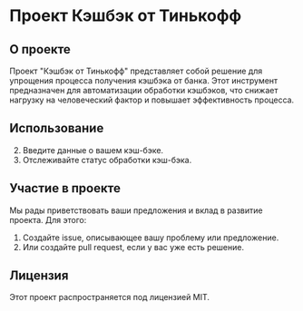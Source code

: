 # Проект Кэшбэк от Тинькофф

## О проекте

Проект "Кэшбэк от Тинькофф" представляет собой решение для упрощения процесса получения кэшбэка от банка. Этот инструмент предназначен для автоматизации обработки кэшбэков, что снижает нагрузку на человеческий фактор и повышает эффективность процесса.

## Использование

2. Введите данные о вашем кэш-бэке.
3. Отслеживайте статус обработки кэш-бэка.

## Участие в проекте

Мы рады приветствовать ваши предложения и вклад в развитие проекта. Для этого:

1. Создайте issue, описывающее вашу проблему или предложение.
2. Или создайте pull request, если у вас уже есть решение.

## Лицензия

Этот проект распространяется под лицензией MIT.
